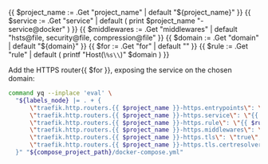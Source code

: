 {{ $project_name := .Get "project_name" | default "${project_name}" }}
{{ $service := .Get "service" | default ( print $project_name "-service@docker" ) }}
{{ $middlewares := .Get "middlewares" | default "hsts@file, security@file, compression@file" }}
{{ $domain := .Get "domain" | default "${domain}" }}
{{ $for := .Get "for" | default "" }}
{{ $rule := .Get "rule" | default ( printf "Host(\\`%s\\`)" $domain ) }}

Add the HTTPS router{{ $for }}, exposing the service on the chosen domain:

```bash
command yq --inplace 'eval' \
  "${labels_node} |= . + {
      \"traefik.http.routers.{{ $project_name }}-https.entrypoints\": \"websecure\",
      \"traefik.http.routers.{{ $project_name }}-https.service\": \"{{ $service }}\",
      \"traefik.http.routers.{{ $project_name }}-https.rule\": \"{{ $rule }}\",
      \"traefik.http.routers.{{ $project_name }}-https.middlewares\": \"{{ $middlewares }}\",
      \"traefik.http.routers.{{ $project_name }}-https.tls\": \"true\",
      \"traefik.http.routers.{{ $project_name }}-https.tls.certresolver\": \"${traefik_certresolver:=default}\"
  }" "${compose_project_path}/docker-compose.yml"
```
